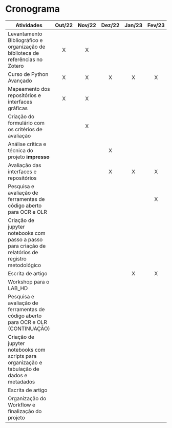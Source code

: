 # Cronograma

| Atividades                                                                                         | Out/22 | Nov/22 | Dez/22 | Jan/23 | Fev/23 | Mar/23 | Abr/23 | Mai/23 | Jun/23 | Jul/23 | Ago/23 | Set/23 |
|----------------------------------------------------------------------------------------------------|:------:|:------:|:------:|:------:|:------:|:------:|--------|--------|--------|--------|--------|--------|
| Levantamento Bibliográfico e organização de biblioteca de referências no Zotero                    | X      | X      |        |        |        |        |        |        |        |        |        |        |
| Curso de Python Avançado                                                                           | X      | X      | X      | X      | X      | X      |        |        |        |        |        |        |
| Mapeamento dos repositórios e interfaces gráficas                                                  | X      | X      |        |        |        |        |        |        |        |        |        |        |
| Criação do formulário com os critérios de avaliação                                                |        | X      |        |        |        |        |        |        |        |        |        |        |
| Análise crítica e técnica do projeto **impresso**                                                  |        |        | X      |        |        |        |        |        |        |        |        |        |
| Avaliação das interfaces e repositórios                                                            |        |        | X      | X      | X      |        |        |        |        |        |        |        |
| Pesquisa e avaliação de ferramentas de código aberto para OCR e OLR                                |        |        |        |        | X      | X      |        |        |        |        |        |        |
| Criação de jupyter notebooks com passo a passo para criação de relatórios de registro metodológico |        |        |        |        |        | X      |        |        |        |        |        |        |
| Escrita de artigo                                                                                  |        |        |        | X      | X      |        |        |        |        |        |        |        |
| Workshop para o LAB_HD                                                                             |        |        |        |        |        | X      | X      |        |        |        |        |        |
| Pesquisa e avaliação de ferramentas de código aberto para OCR e OLR (CONTINUAÇÃO)                  |        |        |        |        |        |        | X      |        |        |        |        |        |
| Criação de jupyter notebooks com scripts para organização e tabulação de dados e metadados         |        |        |        |        |        |        | X      | X      |        |        |        |        |
| Escrita de artigo                                                                                  |        |        |        |        |        |        |        |        | X      | X      |        |        |
| Organização do Workflow e finalização do projeto                                                   |        |        |        |        |        |        |        |        |        | X      | X      | X      |
